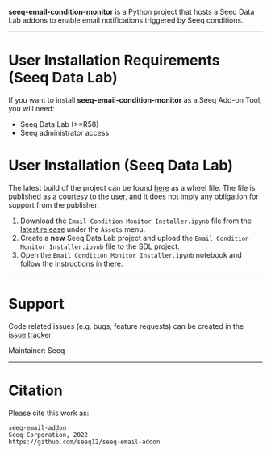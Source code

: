 **seeq-email-condition-monitor** is a Python project that hosts a Seeq Data Lab addons to enable email 
notifications triggered by Seeq conditions.

----

# User Installation Requirements (Seeq Data Lab)

If you want to install **seeq-email-condition-monitor** as a Seeq Add-on Tool, you will need:

- Seeq Data Lab (>=R58)
- Seeq administrator access

# User Installation (Seeq Data Lab)

The latest build of the project can be found [here](https://pypi.org/project/seeq-email-condition-monitor/) as a wheel
file. The file is published as a courtesy to the user, and it does not imply any obligation for support from the 
publisher.

1. Download the `Email Condition Monitor Installer.ipynb` file 
from the [latest release](https://github.com/seeq12/seeq-email-addon/releases/latest) under the `Assets` menu.
2. Create a **new** Seeq Data Lab project and upload the `Email Condition Monitor Installer.ipynb` file to the SDL 
   project.
3. Open the `Email Condition Monitor Installer.ipynb` notebook and follow the instructions in there. 

----

# Support

Code related issues (e.g. bugs, feature requests) can be created in the
[issue tracker](https://github.com/seeq12/seeq-email-addon/issues)

Maintainer: Seeq

----

# Citation

Please cite this work as:

```shell
seeq-email-addon
Seeq Corporation, 2022
https://github.com/seeq12/seeq-email-addon
```
